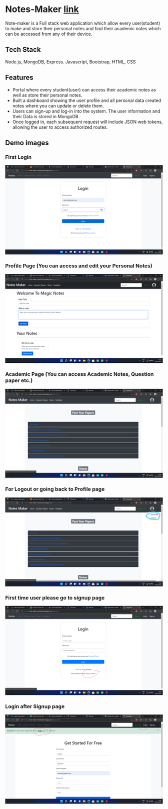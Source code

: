 # Notes-Maker [link](https://note-maker-tanishq.herokuapp.com/index.html)

Note-maker is a Full stack web application which allow every user(student) to make and store their personal notes and find their academic notes which can be accessed from any of their device.

## Tech Stack

Node.js, MongoDB, Express.
Javascript, Bootstrap, HTML, CSS

## Features
- Portal where every student(user) can access their academic notes as well as store their personal notes.
- Built a dashboard showing the user profile and all personal data created notes where you can update or delete them.
- Users can sign-up and log-in into the system. The user information and their Data is stored in MongoDB.
- Once logged in, each subsequent request will include JSON web tokens, allowing the user to access authorized routes.

## Demo images

### First Login
 
![First Login](https://github.com/tanishq2001/Notes-Maker/blob/master/public/login.png)

### Profile Page (You can access and edit your Personal Notes)
 
![Profile Page](https://github.com/tanishq2001/Notes-Maker/blob/master/public/your%20profile%20page.png)

### Academic Page (You can access Academic Notes, Question paper etc.)
 
![Academic Page](https://github.com/tanishq2001/Notes-Maker/blob/master/public/accadmic%20notes.png)

### For Logout or going back to Profile page
![logout](https://github.com/tanishq2001/Notes-Maker/blob/master/public/For%20going%20back%20to%20profile%20or%20logout.jpg)

### First time user please go to signup page

![First time user](https://github.com/tanishq2001/Notes-Maker/blob/master/public/First%20Sign%20up.jpg)

### Login after Signup page

![Signup page](https://github.com/tanishq2001/Notes-Maker/blob/master/public/After%20Signup%20login.jpg)




